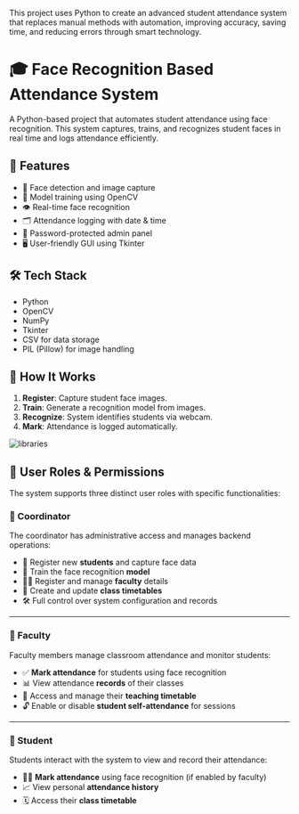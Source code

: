 This project uses Python to create an advanced student attendance system that replaces manual methods with automation, improving accuracy, saving time, and reducing errors through smart technology.

# 🎓 Face Recognition Based Attendance System

A Python-based project that automates student attendance using face recognition. This system captures, trains, and recognizes student faces in real time and logs attendance efficiently.

## 🚀 Features

- 📸 Face detection and image capture
- 🧠 Model training using OpenCV
- 👁️ Real-time face recognition
- 🗂️ Attendance logging with date & time
- 🔐 Password-protected admin panel
- 🖥️ User-friendly GUI using Tkinter

## 🛠️ Tech Stack

- Python
- OpenCV
- NumPy
- Tkinter
- CSV for data storage
- PIL (Pillow) for image handling


## 📸 How It Works

1. **Register**: Capture student face images.
2. **Train**: Generate a recognition model from images.
3. **Recognize**: System identifies students via webcam.
4. **Mark**: Attendance is logged automatically.

![libraries](https://github.com/user-attachments/assets/07500c11-d4e0-48d4-bc84-f16cd0cab25d)

## 👥 User Roles & Permissions

The system supports three distinct user roles with specific functionalities:

### 🔹 Coordinator

The coordinator has administrative access and manages backend operations:

- 👤 Register new **students** and capture face data  
- 🧠 Train the face recognition **model**  
- 🧑‍🏫 Register and manage **faculty** details  
- 📅 Create and update **class timetables**  
- 🛠️ Full control over system configuration and records

---

### 🔸 Faculty

Faculty members manage classroom attendance and monitor students:

- ✅ **Mark attendance** for students using face recognition  
- 📊 View attendance **records** of their classes  
- 📆 Access and manage their **teaching timetable**  
- 🔓 Enable or disable **student self-attendance** for sessions

---

### 🔻 Student

Students interact with the system to view and record their attendance:

- 🧍‍♂️ **Mark attendance** using face recognition (if enabled by faculty)  
- 📈 View personal **attendance history**  
- 🗓️ Access their **class timetable**

